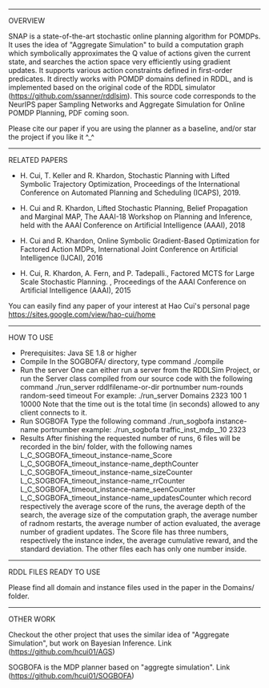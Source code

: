 -------------------------------------------------------------------------
OVERVIEW

SNAP is a state-of-the-art stochastic online planning algorithm for POMDPs. It uses the idea of "Aggregate Simulation" to build a computation graph which symbolically approximates the Q value of actions given the current state, and searches the action space very efficiently using gradient updates. It supports various action constraints defined in first-order predicates. It directly works with POMDP domains defined in RDDL, and is implemented based on the original code of the RDDL simulator (https://github.com/ssanner/rddlsim). This source code corresponds to the NeurIPS paper Sampling Networks and Aggregate Simulation for Online POMDP Planning, PDF coming soon.
   
Please cite our paper if you are using the planner as a baseline, and/or star the project if you like it ^_^

-------------------------------------------------------------------------
RELATED PAPERS

* H. Cui, T. Keller and R. Khardon, Stochastic Planning with Lifted Symbolic Trajectory Optimization, Proceedings of the International 
Conference on Automated Planning and Scheduling (ICAPS), 2019.

* H. Cui and R. Khardon, Lifted Stochastic Planning, Belief Propagation and Marginal MAP, The AAAI-18 Workshop on Planning and Inference,
held with the AAAI Conference on Artificial Intelligence (AAAI), 2018

* H. Cui and R. Khardon, Online Symbolic Gradient-Based Optimization for Factored Action MDPs, International Joint Conference on 
Artificial Intelligence (IJCAI), 2016 

* H. Cui, R. Khardon, A. Fern, and P. Tadepalli., Factored MCTS for Large Scale Stochastic Planning. , Proceedings of the AAAI Conference
on Artificial Intelligence (AAAI), 2015

You can easily find any paper of your interest at Hao Cui's personal page
   https://sites.google.com/view/hao-cui/home
   
-------------------------------------------------------------------------
HOW TO USE

* Prerequisites: Java SE 1.8 or higher
* Compile
  In the SOGBOFA/ directory, type command ./compile
* Run the server
  One can either run a server from the RDDLSim Project, or run the Server class compiled from our source code with the following command
  ./run_server rddlfilename-or-dir portnumber num-rounds random-seed timeout 
  For example: 
  ./run_server Domains 2323 100 1 10000
  Note that the time out is the total time (in seconds) allowed to any client connects to it.
* Run SOGBOFA
  Type the following command
  ./run_sogbofa instance-name portnumber
  example:
  ./run_sogbofa traffic_inst_mdp__10 2323
* Results
  After finishing the requested number of runs, 6 files will be recorded in the bin/ folder, with the following names
  L_C_SOGBOFA_timeout_instance-name_Score
  L_C_SOGBOFA_timeout_instance-name_depthCounter
  L_C_SOGBOFA_timeout_instance-name_sizeCounter
  L_C_SOGBOFA_timeout_instance-name_rrCounter
  L_C_SOGBOFA_timeout_instance-name_seenCounter
  L_C_SOGBOFA_timeout_instance-name_updatesCounter
  which record respectively the average score of the runs, the average depth of the search, the average size of the computation graph, 
  the average number of radnom restarts, the average number of action evaluated, the average number of gradient updates.
  The Score file has three numbers, respectively the instance index, the average cumulative reward, and the standard deviation. The other
  files each has only one number inside.

-------------------------------------------------------------------------
RDDL FILES READY TO USE

Please find all domain and instance files used in the paper in the Domains/ folder.

-------------------------------------------------------------------------
OTHER WORK

Checkout the other project that uses the similar idea of "Aggregate Simulation", but work on Bayesian Inference. 
  Link (https://github.com/hcui01/AGS)

SOGBOFA is the MDP planner based on "aggregte simulation". 
  Link (https://github.com/hcui01/SOGBOFA)


